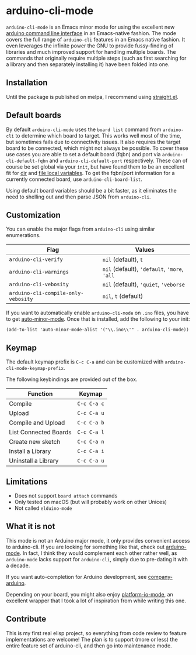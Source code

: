 # arduino-cli-mode

`arduino-cli-mode` is an Emacs minor mode for using the excellent new [arduino command line interface](https://github.com/arduino/arduino-cli)
in an Emacs-native fashion. The mode covers the full range of
`arduino-cli` features in an Emacs native fashion. It even 
leverages the infinite power the GNU to provide fussy-finding
of libraries and much improved support for handling multiple boards.
The commands that originally require multiple steps (such as first
searching for a library and then separately installing it) have
been folded into one.


## Installation

Until the package is published on melpa, I recommend using [straight.el](https://github.com/raxod502/straight.el).


## Default boards

By default `arduino-cli-mode` uses the `board list` command from
`arduino-cli` to determine which board to target. This works well most
of the time, but sometimes fails due to connectivity issues. It also
requires the target board to be connected, which might not always be
possible. To cover these use cases you are able to set a default board
(fqbn) and port via `arduino-cli-default-fqbn` and
`arduino-cli-default-port` respectively. These can of course be set global via
your `init`, but have found them to be an excellent fit for [dir](https://www.gnu.org/software/emacs/manual/html_node/elisp/Directory-Local-Variables.html) and 
[file local variables](https://www.gnu.org/software/emacs/manual/html_node/elisp/File-Local-Variables.html#File-Local-Variables).
To get the fqbn/port information for a currently connected board, use 
`arduino-cli-board-list`.

Using default board variables should be a bit faster, as it
eliminates the need to shelling out and then parse JSON from `arduino-cli`.



## Customization


You can enable the major flags from `arduino-cli` using similar enumerations. 

| Flag                                | Values                                       |
| ---                                 | ---                                          |
| `arduino-cli-verify`                | `nil` (default), `t`                         |
| `arduino-cli-warnings`              | `nil` (default), `'default`, `'more`, `'all` |
| `arduino-cli-vebosity`              | `nil` (default), `'quiet`, `'veborse`        |
| `arduino-cli-compile-only-vebosity` | `nil`, `t` (default)                         |

If you want to automatically enable `arduino-cli-mode` on `.ino` files, you have to get [auto-minor-mode](https://github.com/joewreschnig/auto-minor-mode).
Once that is installed, add the following to your init:

```elisp
(add-to-list 'auto-minor-mode-alist '("\\.ino\\'" . arduino-cli-mode))
```

## Keymap

The default keymap prefix is `C-c C-a` and can be customized with `arduino-cli-mode-keymap-prefix`.

The following keybindings are provided out of the box.

| Function                | Keymap      |
| ---                     | ---         |
| Compile                 | `C-c C-a c` |
| Upload                  | `C-c C-a u` |
| Compile and Upload      | `C-c C-a b` |
| List Connected Boards   | `C-c C-a l` |
| Create new sketch       | `C-c C-a n` |
| Install a Library       | `C-c C-a i` |
| Uninstall a Library     | `C-c C-a u` |


## Limitations

* Does not support `board attach` commands
* Only tested on macOS (but will probably work on other Unices)
* Not called `elduino-mode`


## What it is not

This mode is not an Arduino major mode, it only provides convenient access to arduino-cli.
If you are looking for something like that, check out [arduino-mode](https://github.com/stardiviner/arduino-mode/tree/23ae47c9f28f559e70b790b471f20310e163a39b).
In fact, I think they would complement each other rather well, as `arduino-mode` lacks support 
for `arduino-cli`, simply due to pre-dating it with a decade.

If you want auto-completion for Arduino development, see [company-arduino](https://github.com/yuutayamada/company-arduino/tree/d7e369702b8eee63e6dfdeba645ce28b6dc66fb1).

Depending on your board, you might also enjoy [platform-io-mode](https://github.com/ZachMassia/PlatformIO-Mode),
an excellent wrapper that I took a lot of inspiration from while writing this one.


## Contribute

This is my first real elisp project, so everything from code review to feature implementations are welcome!
The plan is to support (more or less) the entire feature set of arduino-cli, and then go into maintenance mode.
